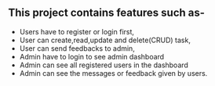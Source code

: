 ## This project contains features such as-
+ Users have to register or login first,
+ User can create,read,update and delete(CRUD) task,
+ User can send feedbacks to admin,
+ Admin have to login to see admin dashboard
+ Admin can see all registered users in the dashboard
+ Admin can see the messages or feedback given by users.
